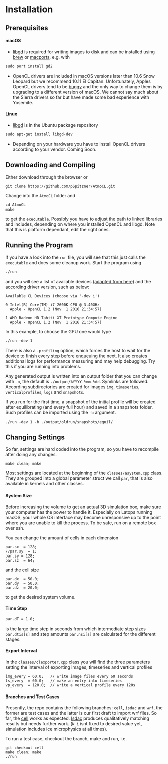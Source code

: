 # Installation
## Prerequisites
#### macOS
- [libgd](https://libgd.github.io/) is required for writing images to disk and can be installed using [brew](https://brew.sh/) or [macports](https://www.macports.org/), e.g. with

```
sudo port install gd2
```

- OpenCL drivers are included in macOS versions later than 10.6 Snow Leopard but we recommend 10.11 El Capitan. Unfortunately, Apples OpenCL drivers tend to be [buggy](http://preta3d.com/os-x-users-unite/) and the only way to change them is by upgrading to a different version of macOS. We cannot say much about the Sierra drivers so far but have made some bad experience with Yosemite.

#### Linux
- [libgd](https://libgd.github.io/) is in the Ubuntu package repository

```
sudo apt-get install libgd-dev
```

- Depending on your hardware you have to install OpenCL drivers according to your vendor. Coming Soon.

## Downloading and Compiling
Either download through the browser or

```
git clone https://github.com/pSpitzner/AtmoCL.git
```

Change into the ```AtmoCL``` folder and

```
cd AtmoCL
make
```

to get the ```executable```. Possibly you have to adjust the path to linked libraries and includes, depending on where you installed OpenCL and libgd. Note that this is platform dependant, edit the right ones.

## Running the Program
If you have a look into the ```run``` file, you will see that this just calls the ```executable``` and does some cleanup work. Start the program using

```
./run
```

and you will see a list of available devices [(adapted from here)](https://github.com/miguelao/clDeviceQuery) and the according driver version, such as below:

```
Available CL Devices (choose via '-dev i')

0 Intel(R) Core(TM) i7-2600K CPU @ 3.40GHz
  Apple - OpenCL 1.2 (Nov  1 2016 21:34:57)

1 AMD Radeon HD Tahiti XT Prototype Compute Engine
  Apple - OpenCL 1.2 (Nov  1 2016 21:34:57)
```

In this example, to choose the GPU one would type

```
./run -dev 1
```

There is also a ```-profiling``` option, which forces the host to wait for the device to finish every step before enqueuing the next. It also creates additional logs for performance measuring and may help debugging. Try this if you are running into problems.

Any generated output is written into an output folder that you can change with ```-o```, the default is ```./output/%YYYY-%mm-%dd```. Symlinks are followed.
According subdirectories are created for images ```img```, ```timeseries```, ```verticalprofiles```, ```logs``` and ```snapshots```.

If you run for the first time, a snapshot of the initial profile will be created after equilibrating (and every full hour) and saved in a snapshots folder. Such profiles can be imported using the ```-b``` argument.

```
./run -dev 1 -b ./output/oldrun/snapshots/equil/
```

## Changing Settings

So far, settings are hard coded into the program, so you have to recompile after doing any changes.

```
make clean; make
```

Most settings are located at the beginning of the ```classes/asystem.cpp``` class. They are grouped into a global parameter struct we call ```par```, that is also available in kernels and other classes.

#### System Size
Before increasing the volume to get an actual 3D simulation box, make sure your computer has the power to handle it. Especially on Latops running macOS, your whole OS interface may become unresponsive up to the point where you are unable to kill the process. To be safe, run on a remote box over ssh.

You can change the amount of cells in each dimension

```
par.sx  = 128;
//par.sy  = 1;
par.sy = 128;
par.sz  = 64;
```

and the cell size

```
par.dx  = 50.0;
par.dy  = 50.0;
par.dz  = 20.0;
```

to get the desired system volume.

#### Time Step
```
par.dT = 1.0;
```
is the large time step in seconds from which intermediate step sizes ```par.dtis[s]``` and step amounts ```par.nsi[s]``` are calculated for the different stages.

#### Export Interval
In the ```classes/clexporter.cpp``` class you will find the three parameters setting the interval of exporting images, timeseries and vertical profiles
```
img_every = 60.0;   // write image files every 60 seconds
ts_every  = 60.0;   // make an entry into timeseries
vp_every  = 120.0;  // write a vertical profile every 120s
```

#### Branches and Test Cases
Presently, the repo contains the following branches: ```cell```, ```isdac``` and ```wrf```, the former are test cases and the latter is our first draft to import wrf files.
So far, the [cell](https://doi.org/10.1175/1520-0493(1982)110<0504:TDONSC>2.0.CO;2) works as expected.
[Isdac](http://dx.doi.org/10.1002/2013MS000282) produces qualitatively matching results but needs further work. (```N_i``` isnt fixed to desired value yet, simulation includes ice microphysics at all times).

To run a test case, checkout the branch, make and run, i.e.
```
git checkout cell
make clean; make
./run
```


